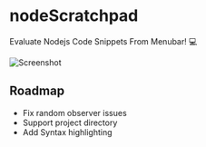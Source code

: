 # nodeScratchpad
Evaluate Nodejs Code Snippets From Menubar! :computer:

![Screenshot](https://github.com/vsaravind007/nodeScratchpad/blob/master/images/scratchpad.gif?raw=true)

## Roadmap

 - Fix random observer issues
 - Support project directory
 - Add Syntax highlighting
